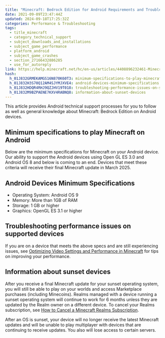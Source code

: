 ```yaml
---
title: "Minecraft: Bedrock Edition for Android Requirements and Troubleshooting"
date: 2021-09-09T23:47:44Z
updated: 2024-09-18T17:25:32Z
categories: Performance & Troubleshooting
tags:
  - title_minecraft
  - category_technical_support
  - subject_downloads_and_installations
  - subject_game_performance
  - platform_android
  - subject_game_crashes
  - section_27166432886285
  - use_for_autoreply
link: https://help.minecraft.net/hc/en-us/articles/4408896232461-Minecraft-Bedrock-Edition-for-Android-Requirements-and-Troubleshooting
hash:
  h_01J832GRMEKAMGS16N870K60T3: minimum-specifications-to-play-minecraft-on-android
  h_01J832H3S70Q12AM4SJYMJXVE4: android-devices-minimum-specifications
  h_01J832HDQR4RHJ9QZJHV19T018: troubleshooting-performance-issues-on-supported-devices
  h_01J832M9BZPAENE7KXV4RABNQ8: information-about-sunset-devices
---
```


This article provides Android technical support processes for you to follow as well as general knowledge about Minecraft: Bedrock Edition on Android devices.

## Minimum specifications to play Minecraft on Android

Below are the minimum specifications for Minecraft on your Android device. Our ability to support the Android devices using Open GL ES 3.0 and Android OS 8 and below is coming to an end. Devices that meet these criteria will receive their final Minecraft update in March 2025.

## Android Devices Minimum Specifications

- Operating System: Android OS 9
- Memory: More than 1GB of RAM
- Storage: 1 GB or higher
- Graphics: OpenGL ES 3.1 or higher

## Troubleshooting performance issues on supported devices

If you are on a device that meets the above specs and are still experiencing issues, see [Optimizing Video Settings and Performance in Minecraft](./Optimizing-Minecraft-Bedrock-Edition-Video-Settings-and-Performance.md) for tips on improving your performance.

## Information about sunset devices

After you receive a final Minecraft update for your sunset operating system, you will still be able to play on your worlds and access Marketplace purchases (including Minecoins). Realms managed with a device running a sunset operating system will continue to work for 6 months unless they are updated by the Realm owner on a different device. To cancel your Realms subscription, see [How to Cancel a Minecraft Realms Subscription](../Cancel-Realms-Subscriptions/Cancel-a-Minecraft-Realms-Subscription-in-the-Minecraft-Menu.md).

After an OS is sunset, your device will no longer receive the latest Minecraft updates and will be unable to play multiplayer with devices that are continuing to receive updates. You also will lose access to certain servers.
